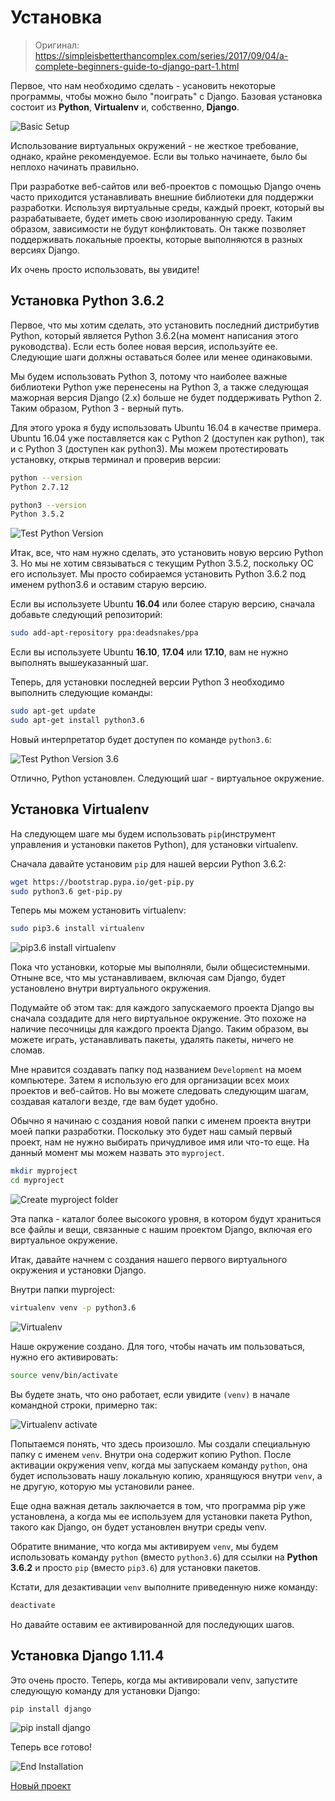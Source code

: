 # Установка

> Оригинал: https://simpleisbetterthancomplex.com/series/2017/09/04/a-complete-beginners-guide-to-django-part-1.html

Первое, что нам необходимо сделать - усановить некоторые программы, чтобы можно было "поиграть" с Django. Базовая установка состоит из **Python**, **Virtualenv** и, собственно, **Django**.

![Basic Setup](https://simpleisbetterthancomplex.com/media/series/beginners-guide/1.11/part-1/Pixton_Comic_Basic_Setup.png)

Использование виртуальных окружений - не жесткое требование, однако, крайне рекомендуемое. Если вы только начинаете, было бы неплохо начинать правильно.

При разработке веб-сайтов или веб-проектов с помощью Django очень часто приходится устанавливать внешние библиотеки для поддержки разработки. Используя виртуальные среды, каждый проект, который вы разрабатываете, будет иметь свою изолированную среду. Таким образом, зависимости не будут конфликтовать. Он также позволяет поддерживать локальные проекты, которые выполняются в разных версиях Django.

Их очень просто использовать, вы увидите!

## Установка Python 3.6.2

Первое, что мы хотим сделать, это установить последний дистрибутив Python, который является Python 3.6.2(на момент написания этого руководства). Если есть более новая версия, используйте ее. Следующие шаги должны оставаться более или менее одинаковыми.

Мы будем использовать Python 3, потому что наиболее важные библиотеки Python уже перенесены на Python 3, а также следующая мажорная версия Django (2.x) больше не будет поддерживать Python 2. Таким образом, Python 3 - верный путь.

Для этого урока я буду использовать Ubuntu 16.04 в качестве примера. Ubuntu 16.04 уже поставляется как с Python 2 (доступен как python), так и с Python 3 (доступен как python3). Мы можем протестировать установку, открыв терминал и проверив версии:

```bash
python --version
Python 2.7.12

python3 --version
Python 3.5.2
```

![Test Python Version](https://simpleisbetterthancomplex.com/media/series/beginners-guide/1.11/part-1/linux/test-python.png)

Итак, все, что нам нужно сделать, это установить новую версию Python 3. Но мы не хотим связываться с текущим Python 3.5.2, поскольку ОС его использует. Мы просто собираемся установить Python 3.6.2 под именем python3.6 и оставим старую версию.

Если вы используете Ubuntu **16.04** или более старую версию, сначала добавьте следующий репозиторий:

```bash
sudo add-apt-repository ppa:deadsnakes/ppa
```

Если вы используете Ubuntu **16.10**, **17.04** или **17.10**, вам не нужно выполнять вышеуказанный шаг.

Теперь, для установки последней версии Python 3 необходимо выполнить следующие команды:

```bash
sudo apt-get update
sudo apt-get install python3.6
```

Новый интерпретатор будет доступен по команде `python3.6`:

![Test Python Version 3.6](https://simpleisbetterthancomplex.com/media/series/beginners-guide/1.11/part-1/linux/test-python36.png)

Отлично, Python установлен. Следующий шаг - виртуальное окружение.

## Установка Virtualenv

На следующем шаге мы будем использовать `pip`(инструмент управления и установки пакетов Python), для установки virtualenv.

Сначала давайте установим `pip` для нашей версии Python 3.6.2:

```bash
wget https://bootstrap.pypa.io/get-pip.py
sudo python3.6 get-pip.py
```

Теперь мы можем установить virtualenv:

```bash
sudo pip3.6 install virtualenv
```

![pip3.6 install virtualenv](https://simpleisbetterthancomplex.com/media/series/beginners-guide/1.11/part-1/linux/pip-virtualenv.png)

Пока что установки, которые мы выполняли, были общесистемными. Отныне все, что мы устанавливаем, включая сам Django, будет установлено внутри виртуального окружения.

Подумайте об этом так: для каждого запускаемого проекта Django вы сначала создадите для него виртуальное окружение. Это похоже на наличие песочницы для каждого проекта Django. Таким образом, вы можете играть, устанавливать пакеты, удалять пакеты, ничего не сломав.

Мне нравится создавать папку под названием `Development` на моем компьютере. Затем я использую его для организации всех моих проектов и веб-сайтов. Но вы можете следовать следующим шагам, создавая каталоги везде, где вам будет удобно.

Обычно я начинаю с создания новой папки с именем проекта внутри моей папки разработки. Поскольку это будет наш самый первый проект, нам не нужно выбирать причудливое имя или что-то еще. На данный момент мы можем назвать это `myproject`.

```bash
mkdir myproject
cd myproject
```

![Create myproject folder](https://simpleisbetterthancomplex.com/media/series/beginners-guide/1.11/part-1/linux/myproject.png)

Эта папка - каталог более высокого уровня, в котором будут храниться все файлы и вещи, связанные с нашим проектом Django, включая его виртуальное окружение.

Итак, давайте начнем с создания нашего первого виртуального окружения и установки Django.

Внутри папки myproject:

```bash
virtualenv venv -p python3.6
```

![Virtualenv](https://simpleisbetterthancomplex.com/media/series/beginners-guide/1.11/part-1/linux/venv.png)

Наше окружение создано. Для того, чтобы начать им пользоваться, нужно его активировать:

```bash
source venv/bin/activate
```

Вы будете знать, что оно работает, если увидите `(venv)` в начале командной строки, примерно так:

![Virtualenv activate](https://simpleisbetterthancomplex.com/media/series/beginners-guide/1.11/part-1/linux/activate.png)

Попытаемся понять, что здесь произошло. Мы создали специальную папку с именем `venv`. Внутри она содержит копию Python. После активации окружения venv, когда мы запускаем команду `python`, она будет использовать нашу локальную копию, хранящуюся внутри `venv`, а не другую, которую мы установили ранее.

Еще одна важная деталь заключается в том, что программа pip уже установлена, а когда мы ее используем для установки пакета Python, такого как Django, он будет установлен внутри среды venv.

Обратите внимание, что когда мы активируем `venv`, мы будем использовать команду `python` (вместо `python3.6`) для ссылки на **Python 3.6.2** и просто `pip` (вместо `pip3.6`) для установки пакетов.

Кстати, для дезактивации `venv` выполните приведенную ниже команду:

```bash
deactivate
```

Но давайте оставим ее активированной для последующих шагов.

## Установка Django 1.11.4

Это очень просто. Теперь, когда мы активировали venv, запустите следующую команду для установки Django:

```bash
pip install django
```

![pip install django](https://simpleisbetterthancomplex.com/media/series/beginners-guide/1.11/part-1/linux/pip-django.png)


Теперь все готово!

![End Installation](https://simpleisbetterthancomplex.com/media/series/beginners-guide/1.11/part-1/Pixton_Comic_End_Installation.png)

[Новый проект](/part-1/new-project.md)
